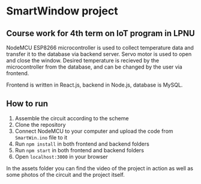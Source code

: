 # SmartWindow project
## Course work for 4th term on IoT program in LPNU

NodeMCU ESP8266 microcontroller is used to collect temperature data and transfer it to the database via backend server.
Servo motor is used to open and close the window.
Desired temperature is recieved by the microcontroller from the database, and can be changed by the user via frontend.

Frontend is written in React.js, backend in Node.js, database is MySQL.

## How to run
1. Assemble the circuit according to the scheme
2. Clone the repository
3. Connect NodeMCU to your computer and upload the code from `SmartWin.ino` file to it
4. Run `npm install` in both frontend and backend folders
5. Run `npm start` in both frontend and backend folders
6. Open `localhost:3000` in your browser

In the assets folder you can find the video of the project in action as well as some photos of the circuit and the project itself.